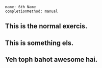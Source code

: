 ```ngMeta
name: 6th Name
completionMethod: manual
```

## This is the normal exercis.
## This is something els.
## Yeh toph bahot awesome hai.